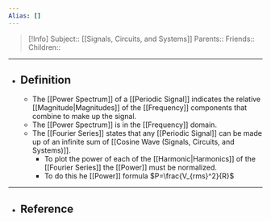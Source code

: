 ```yaml
---
Alias: []
---
```

> [!Info]
> Subject:: [[Signals, Circuits, and Systems]]
> Parents:: 
> Friends:: 
> Children:: 
---
- ## Definition
	- The [[Power Spectrum]] of a [[Periodic Signal]] indicates the relative [[Magnitude|Magnitudes]] of the [[Frequency]] components that combine to make up the signal.
	- The [[Power Spectrum]] is in the [[Frequency]] domain.
	- The [[Fourier Series]] states that any [[Periodic Signal]] can be made up of an infinite sum of [[Cosine Wave (Signals, Circuits, and Systems)]]. 
		- To plot the power of each of the [[Harmonic|Harmonics]] of the [[Fourier Series]] the [[Power]] must be normalized.
		- To do this he [[Power]] formula $P=\frac{V_{rms}^2}{R}$ 
---
- ## Reference